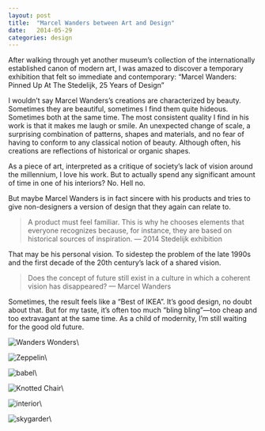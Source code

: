 ```yaml
---
layout: post
title:  "Marcel Wanders between Art and Design"
date:   2014-05-29
categories: design
---
```


After walking through yet another museum’s collection of the internationally established canon of modern art, I was amazed to discover a temporary exhibition that felt so immediate and contemporary: “Marcel Wanders: Pinned Up At The Stedelijk, 25 Years of Design”

I wouldn’t say Marcel Wanders’s creations are characterized by beauty. Sometimes they are beautiful, sometimes I find them quite hideous. Sometimes both at the same time. The most consistent quality I find in his work is that it makes me laugh or smile. An unexpected change of scale, a surprising combination of patterns, shapes and materials, and no fear of having to conform to any classical notion of beauty. Although often, his creations are reflections of historical or organic shapes.

As a piece of art, interpreted as a critique of society’s lack of vision around the millennium, I love his work. But to actually spend any significant amount of time in one of his interiors? No. Hell no.

But maybe Marcel Wanders is in fact sincere with his products and tries to give non-designers a version of design that they again can relate to.

> A product must feel familiar. This is why he chooses elements that everyone recognizes because, for instance, they are based on historical sources of inspiration. — 2014 Stedelijk exhibition

That may be his personal vision. To sidestep the problem of the late 1990s and the first decade of the 20th century’s lack of a shared vision.

> Does the concept of future still exist in a culture in which a coherent vision has disappeared? — Marcel Wanders

Sometimes, the result feels like a “Best of IKEA”. It’s good design, no doubt about that. But for my taste, it’s often too much “bling bling”—too cheap and too extravagant at the same time. As a child of modernity, I’m still waiting for the good old future.

![Wanders Wonders]({{site.baseurl}}/assets/2014-05-29-wanders/vase.jpg)\ 

![Zeppelin]({{site.baseurl}}/assets/2014-05-29-wanders/zeppelin.jpg)\ 

![babel]({{site.baseurl}}/assets/2014-05-29-wanders/babel.jpg)\ 

![Knotted Chair]({{site.baseurl}}/assets/2014-05-29-wanders/knotted_chair.jpg)\ 

![interior]({{site.baseurl}}/assets/2014-05-29-wanders/interior.jpg)\ 

![skygarder]({{site.baseurl}}/assets/2014-05-29-wanders/skygarder.jpg)\ 
